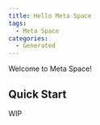 ```yaml
---
title: Hello Meta Space
tags:
  - Meta Space
categories:
  - Generated
---
```


Welcome to Meta Space!

## Quick Start

WIP
